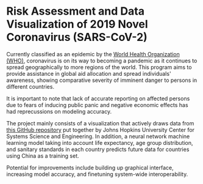 # Risk Assessment and Data Visualization of 2019 Novel Coronavirus (SARS-CoV-2)

Currently classified as an epidemic by the <a href='https://www.who.int/emergencies/diseases/novel-coronavirus-2019'>World Health Organization (WHO)</a>, coronavirus is on its way to becoming a pandemic as it continues to spread geographically to more regions of the world. This program aims to provide assistance in global aid allocation and spread individuals' awareness, showing comparative severity of imminent danger to persons in different countries.<br>

It is important to note that lack of accurate reporting on affected persons due to fears of inducing public panic and negative economic effects has had reprecussions on modeling accuracy.<br>

The project mainly consists of a visualization that actively draws data from <a href="https://github.com/CSSEGISandData/COVID-19">this GitHub repository</a> put together by Johns Hopkins University Center for Systems Science and Engineering. In addition, a neural network machine learning model taking into account life expectancy, age group distribution, and sanitary standards in each country predicts future data for countries using China as a training set.<br>

Potential for improvements include building up graphical interface, increasing model accuracy, and finetuning system-wide interoperability.
